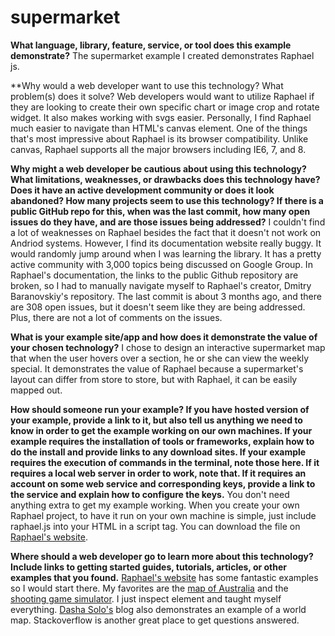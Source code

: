 # supermarket

**What language, library, feature, service, or tool does this example demonstrate?**
The supermarket example I created demonstrates Raphael js.

**Why would a web developer want to use this technology? What problem(s) does it solve?
Web developers would want to utilize Raphael if they are looking to
create their own specific chart or image crop and rotate widget. It also makes working with svgs easier.
Personally, I find Raphael much easier to navigate than HTML's canvas element.
One of the things that's most impressive about Raphael is its browser compatibility.
Unlike canvas, Raphael supports all the major browsers including IE6, 7, and 8.

**Why might a web developer be cautious about using this technology?
What limitations, weaknesses, or drawbacks does this technology have?
Does it have an active development community or does it look abandoned?
How many projects seem to use this technology?
If there is a public GitHub repo for this, when was the last commit, how many open issues do they have, and are those issues being addressed?**
I couldn't find a lot of weaknesses on Raphael besides the fact that it doesn't not work on Andriod systems.
However, I find its documentation website really buggy. It would randomly jump around when I was learning the library.
It has a pretty active community with 3,000 topics being discussed on Google Group.
In Raphael's documentation, the links to the public Github repository are broken, so I had to manually navigate myself to Raphael's creator,
Dmitry Baranovskiy's repository. The last commit is about 3 months ago, and there are 308 open issues, but it doesn't seem like they are being addressed.
Plus, there are not a lot of comments on the issues.

**What is your example site/app and how does it demonstrate the value of your chosen technology?**
I chose to design an interactive supermarket map that when the user hovers over a
section, he or she can view the weekly special. It demonstrates the value of Raphael because
a supermarket's layout can differ from store to store, but with Raphael, it can be easily mapped out.

**How should someone run your example? If you have hosted version of your example,
provide a link to it, but also tell us anything we need to know in order to get the example working on our own machines.
If your example requires the installation of tools or frameworks,
explain how to do the install and provide links to any download sites.
If your example requires the execution of commands in the terminal, note those here.
If it requires a local web server in order to work, note that.
If it requires an account on some web service and corresponding keys, provide a link to the service and explain how to configure the keys.**
You don't need anything extra to get my example working.
When you create your own Raphael project, to have it run on your own machine is simple,
just include raphael.js into your HTML in a script tag.
You can download the file on [Raphael's website](http://raphaeljs.com/).

**Where should a web developer go to learn more about this technology? Include links to getting started guides, tutorials, articles, or other examples that you found.**
[Raphael's website](http://raphaeljs.com/) has some fantastic examples so I would start there. My favorites are the [map of Australia](http://raphaeljs.com/australia.html)
and the [shooting game simulator](http://raphaeljs.com/scape/). I just inspect element and taught myself everything.
 [Dasha Solo's](https://dashasalo.wordpress.com/2011/04/04/creating-a-world-map-with-raphaeljs-svg/)
blog also demonstrates an example of a world map. Stackoverflow is another great place to get questions answered.